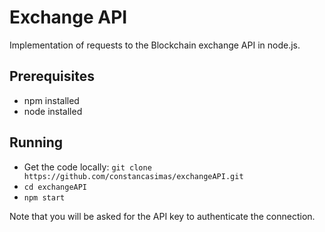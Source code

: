 # Exchange API

Implementation of requests to the Blockchain exchange API in node.js.

## Prerequisites

- npm installed
- node installed

## Running

- Get the code locally:
  `git clone https://github.com/constancasimas/exchangeAPI.git`
- `cd exchangeAPI`
- `npm start`

Note that you will be asked for the API key to authenticate the connection.
